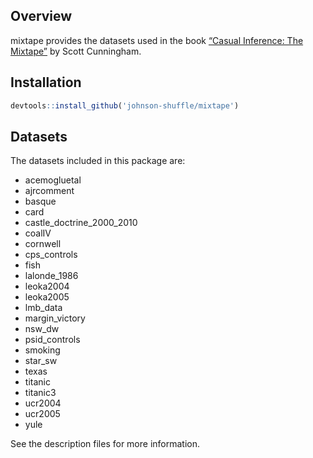 
<!-- README.md is generated from README.Rmd. Please edit that file -->

## Overview

mixtape provides the datasets used in the book [“Casual Inference: The
Mixtape”](http://scunning.com/cunningham_mixtape.pdf) by Scott
Cunningham.

## Installation

``` r
devtools::install_github('johnson-shuffle/mixtape')
```

## Datasets

The datasets included in this package are:

  - acemogluetal
  - ajrcomment
  - basque
  - card
  - castle\_doctrine\_2000\_2010
  - coalIV
  - cornwell
  - cps\_controls
  - fish
  - lalonde\_1986
  - leoka2004
  - leoka2005
  - lmb\_data
  - margin\_victory
  - nsw\_dw
  - psid\_controls
  - smoking
  - star\_sw
  - texas
  - titanic
  - titanic3
  - ucr2004
  - ucr2005
  - yule

See the description files for more information.
